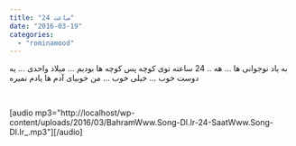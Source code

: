 ```yaml
---
title: "24 ساعت"
date: "2016-03-19"
categories: 
  - "rominamood"
---
```


به یاد نوجوانی ها ... هه .. 24 ساعته توی کوچه پس کوچه ها بودیم ... میلاد واحدی ... یه دوست خوب ... خیلی خوب ... من خوبیای آدم ها یادم نمیره

 

\[audio mp3="http://localhost/wp-content/uploads/2016/03/BahramWww.Song-Dl.Ir-24-SaatWww.Song-Dl.Ir\_.mp3"\]\[/audio\]
